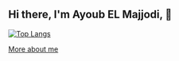 ## Hi there, I'm Ayoub EL Majjodi, 👋

<!--
**ayoubGL/ayoubGL** is a ✨ _special_ ✨ repository because its `README.md` (this file) appears on your GitHub profile.

Here are some ideas to get you started:

- 🔭 I’m currently working on ...
- 🌱 I’m currently learning ...
- 👯 I’m looking to collaborate on ...
- 🤔 I’m looking for help with ...
- 💬 Ask me about ...
- 📫 How to reach me: ...
- 😄 Pronouns: ...
- ⚡ Fun fact: ...
-->
[![Top Langs](https://github-readme-stats.vercel.app/api/top-langs/?username=ayoubGL)](https://github.com/ayoubGL/github-readme-stats)

 [More about me](https://ayoubmajjodi.info/)
